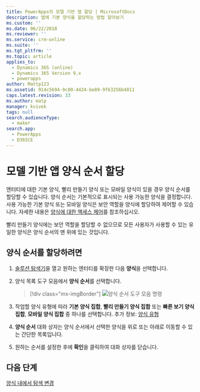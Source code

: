 ```yaml
---
title: PowerApps의 모델 기반 앱 할당 | MicrosoftDocs
description: 앱에 기본 양식을 할당하는 방법 알아보기
ms.custom: ''
ms.date: 06/22/2018
ms.reviewer: ''
ms.service: crm-online
ms.suite: ''
ms.tgt_pltfrm: ''
ms.topic: article
applies_to:
  - Dynamics 365 (online)
  - Dynamics 365 Version 9.x
  - powerapps
author: Mattp123
ms.assetid: 914c5694-9c80-4424-be89-9f63256b4811
caps.latest.revision: 33
ms.author: matp
manager: kvivek
tags: null
search.audienceType:
  - maker
search.app:
  - PowerApps
  - D365CE
---
```

# <a name="assign-model-driven-app-form-order"></a>모델 기반 앱 양식 순서 할당

 엔터티에 대한 기본 양식, 빨리 만들기 양식 또는 모바일 양식이 있을 경우 양식 순서를 할당할 수 있습니다. 양식 순서는 기본적으로 표시되는 사용 가능한 양식을 결정합니다. 사용 가능한 기본 양식 또는 모바일 양식은 보안 역할을 양식에 할당하여 제어할 수 있습니다. 자세한 내용은 [양식에 대한 액세스 제어](control-access-forms.md)를 참조하십시오.  
  
 빨리 만들기 양식에는 보안 역할을 할당할 수 없으므로 모든 사용자가 사용할 수 있는 유일한 양식은 양식 순서의 맨 위에 있는 것입니다.  
  
## <a name="to-assign-a-form-order"></a>양식 순서를 할당하려면  
  
1.  [솔루션 탐색기](advanced-navigation.md#solution-explorer)을 열고 원하는 엔터티를 확장한 다음 **양식**을 선택합니다.  
  
2.  양식 목록 도구 모음에서 **양식 순서**를 선택합니다.  

     > [!div class="mx-imgBorder"] 
     > ![양식 순서 도구 모음 명령](media/form-order.png)
  
3.  작업할 양식 유형에 따라 **기본 양식 집합**, **빨리 만들기 양식 집합** 또는 **빠른 보기 양식 집합**, **모바일 양식 집합** 중 하나를 선택합니다. 추가 정보: [양식 유형](types-forms.md) 
  
4.  **양식 순서** 대화 상자는 양식 순서에서 선택한 양식을 위로 또는 아래로 이동할 수 있는 간단한 목록입니다.  
  
5.  원하는 순서를 설정한 후에 **확인**을 클릭하여 대화 상자를 닫습니다.  

## <a name="next-steps"></a>다음 단계

[양식 내에서 탐색 변경](use-the-form-editor-legacy.md)
